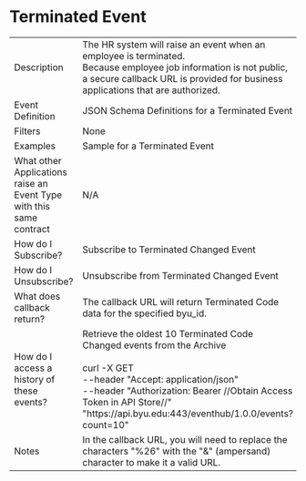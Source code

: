 # Terminated Event

<table align="center">
    <tr>
        <td>Description</td>
        <td>The HR system will raise an event when an employee is terminated.<br>Because employee job information is not public, a secure callback URL is provided for business applications that are authorized.</td>
    </tr>
    <tr>
        <td>Event Definition</td>
        <td>JSON Schema Definitions for a Terminated Event</td>
    </tr>
    <tr>
        <td>Filters</td>
        <td>None</td>
    </tr>
    <tr>
        <td>Examples</td>
        <td>Sample for a Terminated Event</td>
    </tr>
    <tr>
        <td>What other Applications raise an Event Type with this same contract</td>
        <td>N/A</td>
    </tr>
    <tr>
        <td>How do I Subscribe?</td>
        <td>Subscribe to Terminated Changed Event</td>
    </tr>
    <tr>
        <td>How do I Unsubscribe?</td>
        <td>Unsubscribe from Terminated Changed Event</td>
    </tr>
    <tr>
        <td>What does callback return?</td>
        <td>The callback URL will return Terminated Code data for the specified byu_id.</td>
    </tr>
    <tr>
        <td>How do I access a history of these events?</td>
        <td>Retrieve the oldest 10 Terminated Code Changed events from the Archive<br><br>curl -X GET<br>--header "Accept: application/json" <br>--header "Authorization: Bearer //Obtain Access Token in API Store//" <br>"https://<span></span>api.byu.edu:443/eventhub/1.0.0/events?count=10"</td>
    </tr>
    <tr>
        <td>Notes</td>
        <td>In the callback URL, you will need to replace the characters "%26" with the "&" (ampersand) character to make it a valid URL.</td>
    </tr>
</table>
